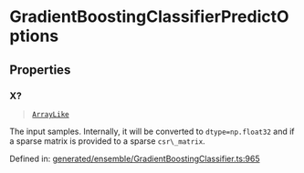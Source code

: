 # GradientBoostingClassifierPredictOptions

## Properties

### X?

> [`ArrayLike`](../types/ArrayLike.md)

The input samples. Internally, it will be converted to `dtype=np.float32` and if a sparse matrix is provided to a sparse `csr\_matrix`.

Defined in:  [generated/ensemble/GradientBoostingClassifier.ts:965](https://github.com/transitive-bullshit/scikit-learn-ts/blob/92ab806/packages/sklearn/src/generated/ensemble/GradientBoostingClassifier.ts#L965)
